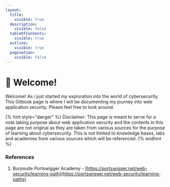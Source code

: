 ```yaml
---
layout:
  title:
    visible: true
  description:
    visible: false
  tableOfContents:
    visible: true
  outline:
    visible: true
  pagination:
    visible: false
---
```


# 🤖 Welcome!

&#x20;Welcome! As i just started my exploration into the world of  cybersecurity. This Gitbook page is where I will be documenting my journey into web application security. Please feel free to look around.

{% hint style="danger" %}
Disclaimer: This page is meant to serve for a note taking purpose about web application security and the contents in this page are not original as they are taken from various sources for the purpose of  learning about cybersecurity. This is not limited to knowledge bases, labs and academies from various sources which will be referenced.
{% endhint %}

### References

1. Burpsuite Portswigger Academy - [https://portswigger.net/web-security/learning-path](https://portswigger.net/web-security/learning-paths)

